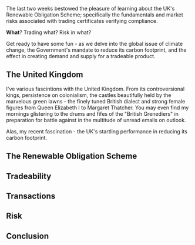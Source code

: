 The last two weeks bestowed the pleasure of learning about the UK's Renewable Obligation Scheme; specifically the fundamentals and market risks associated with trading certificates verifying compliance.

**What**? Trading what? Risk in what?

Get ready to have some fun - as we delve into the global issue of climate change, the Government's mandate to reduce its carbon footprint, and the effect in creating demand and supply for a tradeable product.

## The United Kingdom

I've various fascintions with the United Kingdom. From its controversional kings, persistence on colonialism, the castles beautifully held by the marvelous green lawns - the finely tuned British dialect and strong female figures from Queen Elizabeth I to Margaret Thatcher. You may even find my mornings glistering to the drums and fifes of the "British Grenediers" in preparation for battle against in the multitude of unread emails on outlook.

Alas, my recent fascination - the UK's startling performance in reducing its carbon footprint.










## The Renewable Obligation Scheme

## Tradeability

## Transactions

## Risk

## Conclusion
